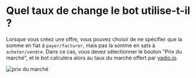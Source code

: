 # Quel taux de change le bot utilise-t-il ?

Lorsque vous créez une offre, vous pouvez choisir de ne spécifier que la somme en fiat à `payer/facturer`, mais pas la somme en sats à `acheter/vendre`. Dans ce cas, vous devez sélectionner le bouton "Prix du marché", et le bot calculera alors au taux du marché offert par [yadio.io](https://yadio.io/).

![prix du marché](./assets/images/market-price.gif)